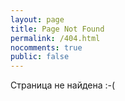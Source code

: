```yaml
---
layout: page
title: Page Not Found
permalink: /404.html
nocomments: true
public: false
---
```


Страница не найдена :-(
